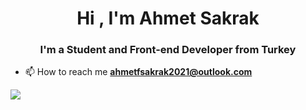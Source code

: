 <h1 align="center">Hi , I'm Ahmet Sakrak</h1>
<h3 align="center">I'm a Student and Front-end Developer from Turkey</h3>

- 📫 How to reach me **ahmetfsakrak2021@outlook.com**


![](images/4readme.png)

